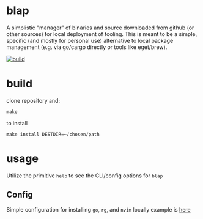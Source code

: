 blap
===

A simplistic "manager" of binaries and source downloaded from github (or other sources)
for local deployment of tooling. This is meant to be a simple, specific (and mostly for personal use) alternative
to local package management (e.g. via go/cargo directly or tools like
eget/brew).

[![build](https://github.com/seanenck/blap/actions/workflows/build.yml/badge.svg)](https://github.com/seanenck/blap/actions/workflows/build.yml)

# build

clone repository and:
```
make
```

to install
```
make install DESTDIR=~/chosen/path
```

# usage

Utilize the primitive `help` to see the CLI/config options for `blap`

## Config

Simple configuration for installing `go`, `rg`, and `nvim` locally example is
[here](config.yaml)
